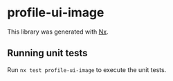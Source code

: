 # profile-ui-image

This library was generated with [Nx](https://nx.dev).

## Running unit tests

Run `nx test profile-ui-image` to execute the unit tests.
